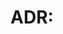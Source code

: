 # ADR: <Title>

> Status: Proposed | Accepted | Rejected | Superseded
> Date: <YYYY-MM-DD>
> Owners: <names>

## Context

Describe the background and the problem this decision addresses.

## Decision

State the decision taken. Be specific and concise.

## Alternatives Considered

- Option A: pros/cons
- Option B: pros/cons
- Option C: pros/cons

## Consequences

- Positive consequences
- Negative consequences
- Risks and mitigations

## References

- Links, tickets, docs
